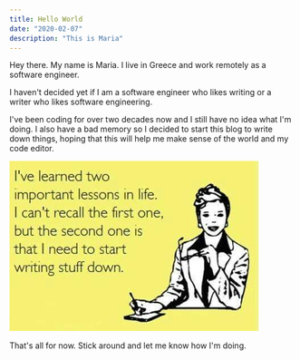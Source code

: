 ```yaml
---
title: Hello World
date: "2020-02-07"
description: "This is Maria"
---
```


Hey there. My name is Maria. I live in Greece and work remotely as a software engineer.

I haven't decided yet if I am a software engineer who likes writing or a writer who likes software engineering.

I've been coding for over two decades now and I still have no idea what I'm doing. I also have a bad memory so I decided to start this blog to write down things, hoping that this will help me make sense of the world and my code editor.

![Meme saying: I've learned two important lessons in life. I can't recall the first one, but the second one is that I need to start writing stuff down](write-stuff-down.jpg)

That's all for now. Stick around and let me know how I'm doing.
